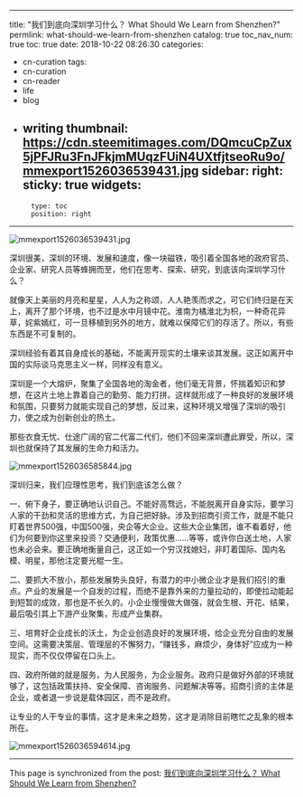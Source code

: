 
---
title: "我们到底向深圳学习什么？ What Should We Learn from Shenzhen?"
permlink: what-should-we-learn-from-shenzhen
catalog: true
toc_nav_num: true
toc: true
date: 2018-10-22 08:26:30
categories:
- cn-curation
tags:
- cn-curation
- cn-reader
- life
- blog
- writing
thumbnail: https://cdn.steemitimages.com/DQmcuCpZux5jPFJRu3FnJFkjmMUqzFUiN4UXtfjtseoRu9o/mmexport1526036539431.jpg
sidebar:
    right:
        sticky: true
widgets:
    -
        type: toc
        position: right
---


![mmexport1526036539431.jpg](https://cdn.steemitimages.com/DQmcuCpZux5jPFJRu3FnJFkjmMUqzFUiN4UXtfjtseoRu9o/mmexport1526036539431.jpg)

深圳很美，深圳的环境、发展和速度，像一块磁铁，吸引着全国各地的政府官员、企业家、研究人员等蜂拥而至，他们在思考、探索、研究，到底该向深圳学习什么？

就像天上美丽的月亮和星星，人人为之称颂，人人艳羡而求之，可它们终归是在天上，离开了那个环境，也不过是水中月镜中花。淮南为橘淮北为枳，一种奇花异草，姹紫嫣红，可一旦移植到另外的地方，就难以保障它们的存活了。所以，有些东西是不可复制的。

深圳经验有着其自身成长的基础，不能离开现实的土壤来谈其发展。这正如离开中国的实际谈马克思主义一样，同样没有意义。

深圳是一个大熔炉，聚集了全国各地的淘金者，他们毫无背景，怀揣着知识和梦想，在这片土地上靠着自己的勤劳、能力打拼。这样就形成了一种良好的发展环境和氛围，只要努力就能实现自己的梦想，反过来，这种环境又增强了深圳的吸引力，使之成为创新创业的热土。

那些衣食无忧、仕途广阔的官二代富二代们，他们不回来深圳遭此罪受，所以，深圳也就保持了其发展的生命力和活力。

![mmexport1526036585844.jpg](https://cdn.steemitimages.com/DQmQUVSCNudcJr3q7dhX56tNoA3WaetALu9894Dh95yfnRX/mmexport1526036585844.jpg)

深圳归来，我们应理性思考，我们到底该怎么做？

一、俯下身子，要正确地认识自己。不能好高骛远，不能脱离开自身实际，要学习人家的干劲和灵活的思维方式，为自己把好脉。涉及到招商引资工作，就是不能只盯着世界500强，中国500强，央企等大企业。这些大企业集团，谁不看着好，他们为何要到你这里来投资？交通便利，政策优惠……等等，或许你白送土地，人家也未必会来。要正确地衡量自己，这正如一个穷汉找媳妇，非盯着国际、国内名模、明星，那他注定要光棍一生。

二、要抓大不放小，那些发展势头良好，有潜力的中小微企业才是我们招引的重点。产业的发展是一个自发的过程，而绝不是靠外来的力量拉动的，即使拉动能起到短暂的成效，那也是不长久的。小企业慢慢做大做强，就会生根、开花、结果，最后吸引其上下游产业聚集，形成产业集群。

三、培育好企业成长的沃土，为企业创造良好的发展环境，给企业充分自由的发展空间。这需要决策层、管理层的不懈努力，“赚钱多，麻烦少，身体好”应成为一种现实，而不仅仅停留在口头上。

四、政府所做的就是服务，为人民服务，为企业服务。政府只是做好外部的环境就够了，这包括政策扶持、安全保障、咨询服务、问题解决等等。招商引资的主体是企业，或者退一步说是载体园区，而不是政府。

让专业的人干专业的事情，这才是未来之趋势，这才是消除目前瞎忙之乱象的根本所在。

![mmexport1526036594614.jpg](https://cdn.steemitimages.com/DQmcDqYLVp6cokz17KNH9coNmwA8EkMoABgBUwMLoXoF1oJ/mmexport1526036594614.jpg)

- - -

This page is synchronized from the post: [我们到底向深圳学习什么？ What Should We Learn from Shenzhen?](https://steemit.com/@bring/what-should-we-learn-from-shenzhen)
